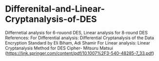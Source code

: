 # Differenital-and-Linear-Cryptanalysis-of-DES
Differnetial analysis for 6-rouond DES, Linear analysis for 8-round DES
References:
For Differential analysis: Differential Cryptanalysis of the Data Encryption Standard by Eli Biham, Adi Shamir
For Linear analysis: Linear Cryptanalysis Method for DES Cipher- Mitsuru Matsui (https://link.springer.com/content/pdf/10.1007%2F3-540-48285-7_33.pdf)
